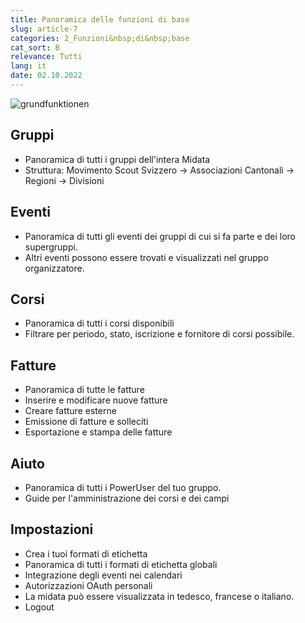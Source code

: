 ```yaml
---
title: Panoramica delle funzioni di base
slug: article-7
categories: 2_Funzioni&nbsp;di&nbsp;base
cat_sort: B
relevance: Tutti
lang: it
date: 02.10.2022
---
```


![grundfunktionen](/images/basicfunctions/grundfunktionen_it.jpg)

## Gruppi
- Panoramica di tutti i gruppi dell'intera Midata
- Struttura: Movimento Scout Svizzero -> Associazioni Cantonali -> Regioni -> Divisioni 

## Eventi 
- Panoramica di tutti gli eventi dei gruppi di cui si fa parte e dei loro supergruppi.  
- Altri eventi possono essere trovati e visualizzati nel gruppo organizzatore. 

## Corsi 
- Panoramica di tutti i corsi disponibili  
- Filtrare per periodo, stato, iscrizione e fornitore di corsi possibile.  

## Fatture 
- Panoramica di tutte le fatture 
- Inserire e modificare nuove fatture
- Creare fatture esterne  
- Emissione di fatture e solleciti 
- Esportazione e stampa delle fatture  

## Aiuto 
- Panoramica di tutti i PowerUser del tuo gruppo. 
- Guide per l'amministrazione dei corsi e dei campi 

## Impostazioni  
- Crea i tuoi formati di etichetta 
- Panoramica di tutti i formati di etichetta globali 
- Integrazione degli eventi nei calendari 
- Autorizzazioni OAuth personali  
- La midata può essere visualizzata in tedesco, francese o italiano. 
- Logout 
